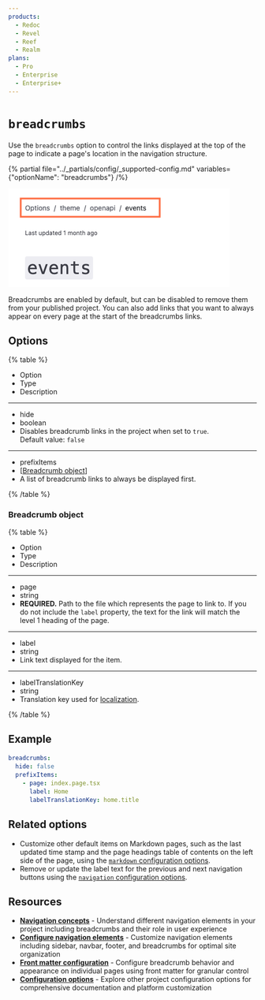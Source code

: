 ```yaml
---
products:
  - Redoc
  - Revel
  - Reef
  - Realm
plans:
  - Pro
  - Enterprise
  - Enterprise+
---
```

# `breadcrumbs`

Use the `breadcrumbs` option to control the links displayed at the top of the page to indicate a page's location in the navigation structure.

{% partial file="../_partials/config/_supported-config.md" variables={"optionName": "breadcrumbs"} /%}

![Screenshot of page in project with breadcrumbs](./images/breadcrumbs.png)

Breadcrumbs are enabled by default, but can be disabled to remove them from your published project.
You can also add links that you want to always appear on every page at the start of the breadcrumbs links.

## Options

{% table %}

- Option
- Type
- Description

---

- hide
- boolean
- Disables breadcrumb links in the project when set to `true`.\
  Default value: `false`

---

- prefixItems
- [[Breadcrumb object](#breadcrumb-object)]
- A list of breadcrumb links to always be displayed first.

{% /table %}

### Breadcrumb object

{% table %}

- Option
- Type
- Description

---

- page
- string
- **REQUIRED.** Path to the file which represents the page to link to.
  If you do not include the `label` property, the text for the link will match the level 1 heading of the page.

---

- label
- string
- Link text displayed for the item.

---

- labelTranslationKey
- string
- Translation key used for [localization](./l10n.md).

{% /table %}

## Example

```yaml
breadcrumbs:
  hide: false
  prefixItems:
    - page: index.page.tsx
      label: Home
      labelTranslationKey: home.title
```

## Related options

- Customize other default items on Markdown pages, such as the last updated time stamp and the page headings table of contents on the left side of the page, using the [`markdown` configuration options](markdown.md).
- Remove or update the label text for the previous and next navigation buttons using the [`navigation` configuration options](navigation.md).

## Resources

- **[Navigation concepts](../navigation/navigation.md)** - Understand different navigation elements in your project including breadcrumbs and their role in user experience
- **[Configure navigation elements](../navigation/index.md)** - Customize navigation elements including sidebar, navbar, footer, and breadcrumbs for optimal site organization
- **[Front matter configuration](./front-matter-config.md)** - Configure breadcrumb behavior and appearance on individual pages using front matter for granular control
- **[Configuration options](./index.md)** - Explore other project configuration options for comprehensive documentation and platform customization
